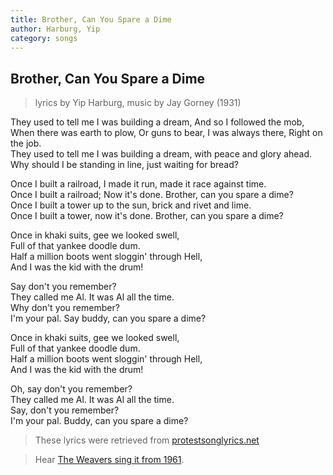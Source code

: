 ```yaml
---
title: Brother, Can You Spare a Dime
author: Harburg, Yip
category: songs
---
```


## Brother, Can You Spare a Dime

>  lyrics by Yip Harburg, music by Jay Gorney (1931) 

They used to tell me I was building a dream, And so I followed the mob,  
When there was earth to plow, Or guns to bear, I was always there, Right on the job.  
They used to tell me I was building a dream, with peace and glory ahead.  
Why should I be standing in line, just waiting for bread?

Once I built a railroad, I made it run, made it race against time.  
Once I built a railroad; Now it's done. Brother, can you spare a dime?  
Once I built a tower up to the sun, brick and rivet and lime.  
Once I built a tower, now it's done. Brother, can you spare a dime?

Once in khaki suits, gee we looked swell,  
Full of that yankee doodle dum.  
Half a million boots went sloggin' through Hell,  
And I was the kid with the drum!  

Say don't you remember?  
They called me Al. It was Al all the time.  
Why don't you remember?  
I'm your pal. Say buddy, can you spare a dime?

Once in khaki suits, gee we looked swell,  
Full of that yankee doodle dum.  
Half a million boots went sloggin' through Hell,  
And I was the kid with the drum!

Oh, say don't you remember?  
They called me Al. It was Al all the time.  
Say, don't you remember?  
I'm your pal. Buddy, can you spare a dime?

> These lyrics were retrieved from [protestsonglyrics.net](protestsonglyrics.net)

> Hear [The Weavers sing it from 1961](https://www.youtube.com/watch?v=xHD28SsJfXk).

